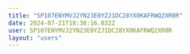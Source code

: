 ```yaml
---
title: "SP107ENYMVJ2YN23E0YZJ1DC28YX0KAFRWQ2XR0R"
date: 2024-07-21T18:38:16.032Z
user: SP107ENYMVJ2YN23E0YZJ1DC28YX0KAFRWQ2XR0R
layout: "users"
---
```

    